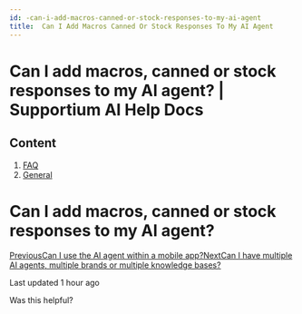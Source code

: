 ```yaml
---
id: -can-i-add-macros-canned-or-stock-responses-to-my-ai-agent
title:  Can I Add Macros Canned Or Stock Responses To My AI Agent
---
```



# Can I add macros, canned or stock responses to my AI agent? | Supportium AI Help Docs

## Content

  1. [FAQ](/faq)
  2. [General](/faq/general)

# Can I add macros, canned or stock responses to my AI agent?

[PreviousCan I use the AI agent within a mobile app?](/faq/general/can-i-use-the-ai-agent-within-a-mobile-app)[NextCan I have multiple AI agents, multiple brands or multiple knowledge bases?](/faq/general/can-i-have-multiple-ai-agents-multiple-brands-or-multiple-knowledge-bases)

Last updated 1 hour ago

Was this helpful?
